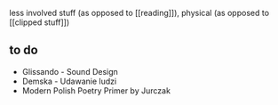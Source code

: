 less involved stuff (as opposed to [[reading]]), physical (as opposed to [[clipped stuff]])

## to do
- Glissando - Sound Design
- Demska - Udawanie ludzi
- Modern Polish Poetry Primer by Jurczak
